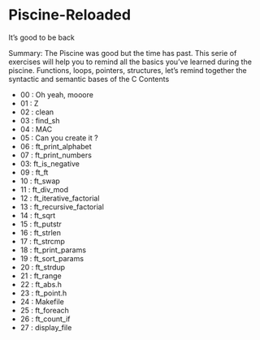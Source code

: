 # Piscine-Reloaded
It’s good to be back

Summary:
The Piscine was good but the time has past. This serie of exercises will help you to
remind all the basics you’ve learned during the piscine. Functions, loops, pointers,
structures, let’s remind together the syntactic and semantic bases of the C
Contents

* 00 : Oh yeah, mooore
* 01 : Z
* 02 : clean
* 03 : find_sh
* 04 : MAC
* 05 : Can you create it ?
* 06 : ft_print_alphabet
* 07 : ft_print_numbers
* 03: ft_is_negative
* 09 : ft_ft
* 10 : ft_swap
* 11 : ft_div_mod
* 12 : ft_iterative_factorial
* 13 : ft_recursive_factorial
* 14 : ft_sqrt
* 15 : ft_putstr
* 16 : ft_strlen
* 17 : ft_strcmp
* 18 : ft_print_params
* 19 : ft_sort_params
* 20 : ft_strdup
* 21 : ft_range
* 22 : ft_abs.h
* 23 : ft_point.h
* 24 : Makefile
* 25 : ft_foreach
* 26 : ft_count_if
* 27 : display_file
